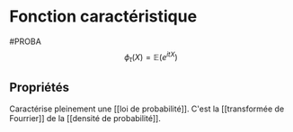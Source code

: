 # Fonction caractéristique
#PROBA 
$$\phi_t(X) = \mathbb{E}(e^{itX})$$

## Propriétés
Caractérise pleinement une [[loi de probabilité]]. C'est la [[transformée de Fourrier]] de la [[densité de probabilité]].
